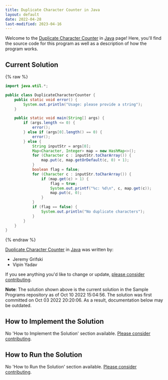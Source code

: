 ```yaml
---
title: Duplicate Character Counter in Java
layout: default
date: 2022-04-28
last-modified: 2023-04-16
---
```


Welcome to the [Duplicate Character Counter](https://sampleprograms.io/projects/duplicate-character-counter) in [Java](https://sampleprograms.io/languages/java) page! Here, you'll find the source code for this program as well as a description of how the program works.

## Current Solution

{% raw %}

```java
import java.util.*;

public class DuplicateCharacterCounter {
    public static void error() {
        System.out.println("Usage: please provide a string");
    }

    public static void main(String[] args) {
        if (args.length <= 0) {
            error();
        } else if (args[0].length() == 0) {
            error();
        } else {
            String inputStr = args[0];
            Map<Character, Integer> map = new HashMap<>();
            for (Character c : inputStr.toCharArray()) {
                map.put(c, map.getOrDefault(c, 0) + 1);
            }
            boolean flag = false;
            for (Character c : inputStr.toCharArray()) {
                if (map.get(c) > 1) {
                    flag = true;
                    System.out.printf("%c: %d\n", c, map.get(c));
                    map.put(c, 0);
                }
            }
            if (flag == false) {
                System.out.println("No duplicate characters");
            }
        }
    }
}
```

{% endraw %}

[Duplicate Character Counter](https://sampleprograms.io/projects/duplicate-character-counter) in [Java](https://sampleprograms.io/languages/java) was written by:

- Jeremy Grifski
- Vipin Yadav

If you see anything you'd like to change or update, [please consider contributing](https://github.com/TheRenegadeCoder/sample-programs).

**Note**: The solution shown above is the current solution in the Sample Programs repository as of Oct 10 2022 15:04:56. The solution was first committed on Oct 03 2022 20:20:06. As a result, documentation below may be outdated.

## How to Implement the Solution

No 'How to Implement the Solution' section available. [Please consider contributing](https://github.com/TheRenegadeCoder/sample-programs-website).

## How to Run the Solution

No 'How to Run the Solution' section available. [Please consider contributing](https://github.com/TheRenegadeCoder/sample-programs-website).